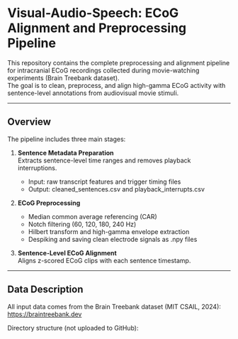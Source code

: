 # Visual-Audio-Speech: ECoG Alignment and Preprocessing Pipeline

This repository contains the complete preprocessing and alignment pipeline for intracranial ECoG recordings collected during movie-watching experiments (Brain Treebank dataset).  
The goal is to clean, preprocess, and align high-gamma ECoG activity with sentence-level annotations from audiovisual movie stimuli.

---

## Overview

The pipeline includes three main stages:

1. **Sentence Metadata Preparation**  
   Extracts sentence-level time ranges and removes playback interruptions.  
   - Input: raw transcript features and trigger timing files  
   - Output: cleaned_sentences.csv and playback_interrupts.csv

2. **ECoG Preprocessing**  
   - Median common average referencing (CAR)  
   - Notch filtering (60, 120, 180, 240 Hz)  
   - Hilbert transform and high-gamma envelope extraction  
   - Despiking and saving clean electrode signals as .npy files

3. **Sentence-Level ECoG Alignment**  
   Aligns z-scored ECoG clips with each sentence timestamp.

---

## Data Description

All input data comes from the Brain Treebank dataset (MIT CSAIL, 2024): https://braintreebank.dev

Directory structure (not uploaded to GitHub):

